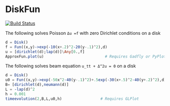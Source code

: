 # DiskFun

[![Build Status](https://travis-ci.org/dlfivefifty/DiskFun.jl.svg?branch=master)](https://travis-ci.org/dlfivefifty/DiskFun.jl)



The following solves Poisson `Δu =f` with zero Dirichlet conditions
on a disk

```julia
d = Disk()
f = Fun((x,y)->exp(-10(x+.2)^2-20(y-.1)^2),d) 
u = [dirichlet(d);lap(d)]\Any[0.,f]
ApproxFun.plot(u)                           # Requires Gadfly or PyPlot
```


The following solves beam equation `u_tt + Δ^2u = 0`
on a disk

```julia
d = Disk()
u0 = Fun((x,y)->exp(-50x^2-40(y-.1)^2)+.5exp(-30(x+.5)^2-40(y+.2)^2),d)
B= [dirichlet(d),neumann(d)]
L = -lap(d)^2
h = 0.001
timeevolution(2,B,L,u0,h)                 # Requires GLPlot
```
